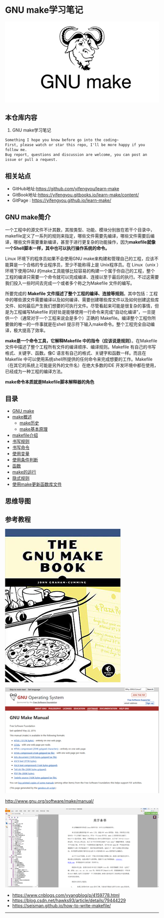 # GNU make学习笔记

![20191206_115541_14](image/20191206_115541_14.png)

## 本仓库内容

1. GNU make学习笔记

```
Something I hope you know before go into the coding~
First, please watch or star this repo, I'll be more happy if you follow me.
Bug report, questions and discussion are welcome, you can post an issue or pull a request.
```

## 相关站点

* GitHub地址:<https://github.com/yifengyou/learn-make>
* GitBook地址:<https://yifengyou.gitbooks.io/learn-make/content/>
* GitPage : <https://yifengyou.github.io/learn-make/>


## GNU make简介

一个工程中的源文件不计其数，其按类型、功能、模块分别放在若干个目录中，makefile定义了一系列的规则来指定，哪些文件需要先编译，哪些文件需要后编译，哪些文件需要重新编译，甚至于进行更复杂的功能操作，因为**makefile就像一个Shell脚本一样，其中也可以执行操作系统的命令。**

Linux 环境下的程序员如果不会使用GNU make来构建和管理自己的工程，应该不能算是一个合格的专业程序员，至少不能称得上是 Unix程序员。在 Linux（unix ）环境下使用GNU 的make工具能够比较容易的构建一个属于你自己的工程，整个工程的编译只需要一个命令就可以完成编译、连接以至于最后的执行。不过这需要我们投入一些时间去完成一个或者多个称之为Makefile 文件的编写。

所要完成的 **Makefile 文件描述了整个工程的编译、连接等规则**。其中包括：工程中的哪些源文件需要编译以及如何编译、需要创建哪些库文件以及如何创建这些库文件、如何最后产生我们想要的可执行文件。尽管看起来可能是很复杂的事情，但是为工程编写Makefile 的好处是能够使用一行命令来完成“自动化编译”，一旦提供一个（通常对于一个工程来说会是多个）正确的 Makefile。编译整个工程你所要做的唯一的一件事就是在shell 提示符下输入make命令。整个工程完全自动编译，极大提高了效率。

**make是一个命令工具，它解释Makefile 中的指令（应该说是规则）**。在Makefile文件中描述了整个工程所有文件的编译顺序、编译规则。Makefile 有自己的书写格式、关键字、函数。像C 语言有自己的格式、关键字和函数一样。而且在Makefile 中可以使用系统shell所提供的任何命令来完成想要的工作。Makefile（在其它的系统上可能是另外的文件名）在绝大多数的IDE 开发环境中都在使用，已经成为一种工程的编译方法。

**make命令本质就是Makefile脚本解释器的角色**

## 目录

* [GNU make](README.md)
* [make概述](docs/make概述.md)
    * [make历史](docs/概述/make历史)
    * [make基本原理](docs/概述/make基本原理)
* [makefile介绍](docs/makefile介绍.md)
* [书写规则](docs/书写规则.md)
* [书写命令](docs/书写命令.md)
* [使用变量](docs/使用变量.md)
* [使用条件判断](docs/使用条件判断.md)
* [函数](docs/函数.md)
* [make的运行](docs/make的运行.md)
* [隐式规则](docs/隐式规则.md)
* [使用make更新函数库文件](docs/使用make更新函数库文件.md)


## 思维导图



## 参考教程

![1536411318497.png](image/1536411318497.png)

![1536411378639.png](image/1536411378639.png)

<http://www.gnu.org/software/make/manual/>

![1536411721611.png](image/1536411721611.png)

* <https://www.cnblogs.com/yyangblog/p/4159778.html>
* <https://blog.csdn.net/hawks93/article/details/79444229>
* <https://seisman.github.io/how-to-write-makefile/>

---
